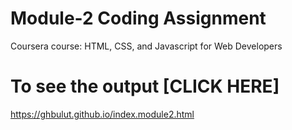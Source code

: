 # Module-2 Coding Assignment

Coursera course: HTML, CSS, and Javascript for Web Developers

# To see the output [CLICK HERE]
https://ghbulut.github.io/index.module2.html
